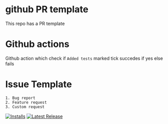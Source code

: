 # github PR template 
This repo has a PR template

# Github actions
Github action which check if `Added tests` marked tick succedes if yes else fails

# Issue Template
    1. Bug report
    2. Feature request
    3. Custom request

[![Installs](https://vsmarketplacebadges.dev/installs/puppet.puppet-vscode.jpg)](https://marketplace.visualstudio.com/items?itemName=puppet.puppet-vscode)
[![Latest Release](https://img.shields.io/github/v/release/malikparvez/gihut_actions)](https://github.com/malikparvez/gihut_actions/releases)
